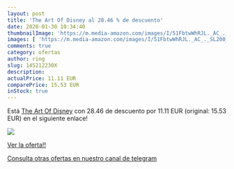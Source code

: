 ```yaml
---
layout: post
title: 'The Art Of Disney al 28.46 % de descuento'
date: 2020-01-30 10:34:40
thumbnailImage: 'https://m.media-amazon.com/images/I/51FbtwWhRJL._AC_._SL200_.jpg'
images: [ 'https://m.media-amazon.com/images/I/51FbtwWhRJL._AC_._SL200_.jpg' ]
comments: true
category: ofertas
author: ring
slug: 145212230X
description:
actualPrice: 11.11 EUR
comparePrice: 15.53 EUR
inStock: true
---
```


Está [The Art Of Disney](https://www.amazon.es/dp/145212230X/?tag=redken-21) con 28.46 de descuento por 11.11 EUR (original: 15.53 EUR) en el siguiente enlace!

[![](https://m.media-amazon.com/images/I/51FbtwWhRJL._AC_._SL200_.jpg)](https://www.amazon.es/dp/145212230X/?tag=redken-21)

[Ver la oferta!!](https://www.amazon.es/dp/145212230X/?tag=redken-21)

[Consulta otras ofertas en nuestro canal de telegram](https://t.me/s/ofertas25)
